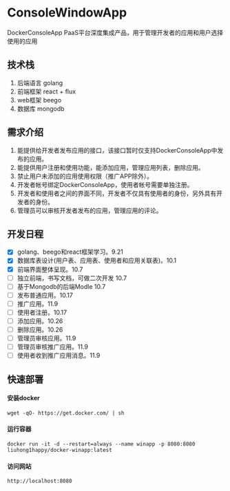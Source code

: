 # ConsoleWindowApp

DockerConsoleApp PaaS平台深度集成产品，用于管理开发者的应用和用户选择使用的应用

## 技术栈
1. 后端语言 golang
2. 前端框架 react + flux
3. web框架 beego
4. 数据库 mongodb

## 需求介绍

1. 能提供给开发者发布应用的接口，该接口暂时仅支持DockerConsoleApp中发布的应用。
2. 能提供用户注册和使用功能，能添加应用，管理应用列表，删除应用。
3. 禁止用户未添加的应用使用权限（推广APP除外）。
4. 开发者帐号绑定DockerConsoleApp，使用者帐号需要单独注册。
5. 开发者和使用者之间的界面不同，开发者不仅具有使用者的身份，另外具有开发者的身份。
6. 管理员可以审核开发者发布的应用，管理应用的评论。

## 开发日程

- [x] golang、beego和react框架学习。9.21
- [x] 数据库表设计(用户表、应用表、使用者和应用关联表)。10.1
- [x] 前端界面整体呈现。10.7
- [ ] 独立前端，书写文档，可做二次开发 10.7
- [ ] 基于Mongodb的后端Modle 10.7
- [ ] 发布普通应用。10.17
- [ ] 推广应用。11.9
- [ ] 使用者注册。10.17
- [ ] 添加应用。10.26
- [ ] 删除应用。10.26
- [ ] 管理员审核应用。11.9
- [ ] 管理员审核推广应用。11.9
- [ ] 使用者收到推广应用消息。11.9

## 快速部署

#### 安装docker

    wget -qO- https://get.docker.com/ | sh

#### 运行容器

    docker run -it -d --restart=always --name winapp -p 8080:8080 liuhong1happy/docker-winapp:latest

#### 访问网站

    http://localhost:8080
